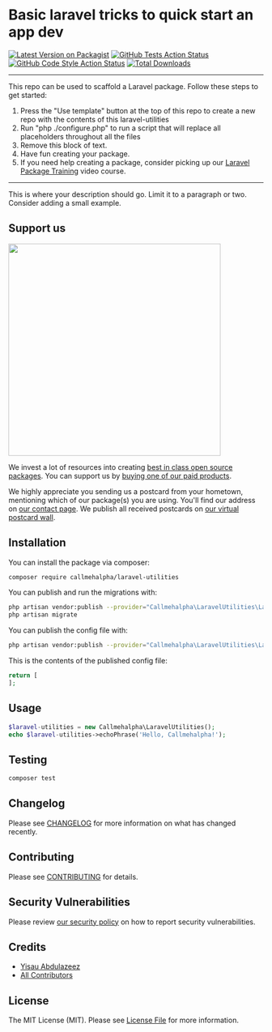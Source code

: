 # Basic laravel tricks to quick start an app dev

[![Latest Version on Packagist](https://img.shields.io/packagist/v/callmehalpha/laravel-utilities.svg?style=flat-square)](https://packagist.org/packages/callmehalpha/laravel-utilities)
[![GitHub Tests Action Status](https://img.shields.io/github/workflow/status/callmehalpha/laravel-utilities/run-tests?label=tests)](https://github.com/callmehalpha/laravel-utilities/actions?query=workflow%3Arun-tests+branch%3Amain)
[![GitHub Code Style Action Status](https://img.shields.io/github/workflow/status/callmehalpha/laravel-utilities/Check%20&%20fix%20styling?label=code%20style)](https://github.com/callmehalpha/laravel-utilities/actions?query=workflow%3A"Check+%26+fix+styling"+branch%3Amain)
[![Total Downloads](https://img.shields.io/packagist/dt/callmehalpha/laravel-utilities.svg?style=flat-square)](https://packagist.org/packages/callmehalpha/laravel-utilities)

---
This repo can be used to scaffold a Laravel package. Follow these steps to get started:

1. Press the "Use template" button at the top of this repo to create a new repo with the contents of this laravel-utilities
2. Run "php ./configure.php" to run a script that will replace all placeholders throughout all the files
3. Remove this block of text.
4. Have fun creating your package.
5. If you need help creating a package, consider picking up our <a href="https://laravelpackage.training">Laravel Package Training</a> video course.
---

This is where your description should go. Limit it to a paragraph or two. Consider adding a small example.

## Support us

[<img src="https://github-ads.s3.eu-central-1.amazonaws.com/laravel-utilities.jpg?t=1" width="419px" />](https://spatie.be/github-ad-click/laravel-utilities)

We invest a lot of resources into creating [best in class open source packages](https://spatie.be/open-source). You can support us by [buying one of our paid products](https://spatie.be/open-source/support-us).

We highly appreciate you sending us a postcard from your hometown, mentioning which of our package(s) you are using. You'll find our address on [our contact page](https://spatie.be/about-us). We publish all received postcards on [our virtual postcard wall](https://spatie.be/open-source/postcards).

## Installation

You can install the package via composer:

```bash
composer require callmehalpha/laravel-utilities
```

You can publish and run the migrations with:

```bash
php artisan vendor:publish --provider="Callmehalpha\LaravelUtilities\LaravelUtilitiesServiceProvider" --tag="laravel-utilities-migrations"
php artisan migrate
```

You can publish the config file with:
```bash
php artisan vendor:publish --provider="Callmehalpha\LaravelUtilities\LaravelUtilitiesServiceProvider" --tag="laravel-utilities-config"
```

This is the contents of the published config file:

```php
return [
];
```

## Usage

```php
$laravel-utilities = new Callmehalpha\LaravelUtilities();
echo $laravel-utilities->echoPhrase('Hello, Callmehalpha!');
```

## Testing

```bash
composer test
```

## Changelog

Please see [CHANGELOG](CHANGELOG.md) for more information on what has changed recently.

## Contributing

Please see [CONTRIBUTING](.github/CONTRIBUTING.md) for details.

## Security Vulnerabilities

Please review [our security policy](../../security/policy) on how to report security vulnerabilities.

## Credits

- [Yisau Abdulazeez](https://github.com/callmehalpha)
- [All Contributors](../../contributors)

## License

The MIT License (MIT). Please see [License File](LICENSE.md) for more information.
